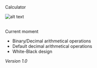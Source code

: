 Calculator

![alt text](https://avatars.mds.yandex.net/i?id=2a57f3323d94be8cf370d61f7eef5d892f526725-8191765-images-thumbs&n=13) 

<br>Current moment</br>

* Binary/Decimal arithmetical operations
* Default decimal arithmetical operations
* White-Black design

<i>Version 1.0</i>
